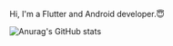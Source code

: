 Hi, I'm a Flutter and Android developer.😇

![Anurag's GitHub stats](https://github-readme-stats.vercel.app/api?username=bakatsuyuki&show_icons=true&theme=radical)

<!--![trophy](https://github-profile-trophy.vercel.app/?username=bakatsuyuki&theme=onedark)-->
<!--
**bakatsuyuki/bakatsuyuki** is a ✨ _special_ ✨ repository because its `README.md` (this file) appears on your GitHub profile.

Here are some ideas to get you started:

- 🔭 I’m currently working on ...
- 🌱 I’m currently learning ...
- 👯 I’m looking to collaborate on ...
- 🤔 I’m looking for help with ...
- 💬 Ask me about ...
- 📫 How to reach me: ...
- 😄 Pronouns: ...
- ⚡ Fun fact: ...
-->
